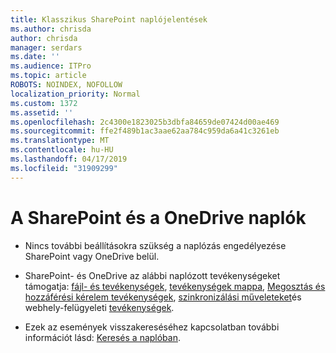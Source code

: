 ```yaml
---
title: Klasszikus SharePoint naplójelentések
ms.author: chrisda
author: chrisda
manager: serdars
ms.date: ''
ms.audience: ITPro
ms.topic: article
ROBOTS: NOINDEX, NOFOLLOW
localization_priority: Normal
ms.custom: 1372
ms.assetid: ''
ms.openlocfilehash: 2c4300e1823025b3dbfa84659de07424d00ae469
ms.sourcegitcommit: ffe2f489b1ac3aae62aa784c959da6a41c3261eb
ms.translationtype: MT
ms.contentlocale: hu-HU
ms.lasthandoff: 04/17/2019
ms.locfileid: "31909299"
---
```

# <a name="sharepoint-and-onedrive-audit-logs"></a>A SharePoint és a OneDrive naplók

- Nincs további beállításokra szükség a naplózás engedélyezése SharePoint vagy OneDrive belül.

- SharePoint- és OneDrive az alábbi naplózott tevékenységeket támogatja: [fájl- és tevékenységek](https://docs.microsoft.com/office365/securitycompliance/search-the-audit-log-in-security-and-compliance#file-and-page-activities), [tevékenységek mappa](https://docs.microsoft.com/office365/securitycompliance/search-the-audit-log-in-security-and-compliance#folder-activities), [Megosztás és hozzáférési kérelem tevékenységek](https://docs.microsoft.com/office365/securitycompliance/search-the-audit-log-in-security-and-compliance#sharing-and-access-request-activities), [szinkronizálási műveleteket](https://docs.microsoft.com/office365/securitycompliance/search-the-audit-log-in-security-and-compliance#synchronization-activities)és webhely-felügyeleti [ tevékenységek](https://docs.microsoft.com/office365/securitycompliance/search-the-audit-log-in-security-and-compliance#site-administration-activities).

- Ezek az események visszakereséséhez kapcsolatban további információt lásd: [Keresés a naplóban](https://docs.microsoft.com/office365/securitycompliance/search-the-audit-log-in-security-and-compliance#search-the-audit-log).